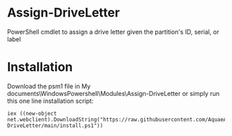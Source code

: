 # Assign-DriveLetter
PowerShell cmdlet to assign a drive letter given the partition's ID, serial, or label

Installation
============

Download the psm1 file in My documents\WindowsPowershell\Modules\Assign-DriveLetter or simply run this one line installation script:

	iex ((new-object net.webclient).DownloadString("https://raw.githubusercontent.com/AquaeAtrae/Assign-DriveLetter/main/install.ps1"))